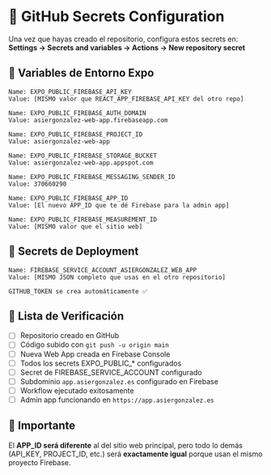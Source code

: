 # 🔐 GitHub Secrets Configuration

Una vez que hayas creado el repositorio, configura estos secrets en:
**Settings → Secrets and variables → Actions → New repository secret**

## 📱 Variables de Entorno Expo

```
Name: EXPO_PUBLIC_FIREBASE_API_KEY
Value: [MISMO valor que REACT_APP_FIREBASE_API_KEY del otro repo]

Name: EXPO_PUBLIC_FIREBASE_AUTH_DOMAIN  
Value: asiergonzalez-web-app.firebaseapp.com

Name: EXPO_PUBLIC_FIREBASE_PROJECT_ID
Value: asiergonzalez-web-app

Name: EXPO_PUBLIC_FIREBASE_STORAGE_BUCKET
Value: asiergonzalez-web-app.appspot.com

Name: EXPO_PUBLIC_FIREBASE_MESSAGING_SENDER_ID
Value: 370660290

Name: EXPO_PUBLIC_FIREBASE_APP_ID
Value: [El nuevo APP_ID que te dé Firebase para la admin app]

Name: EXPO_PUBLIC_FIREBASE_MEASUREMENT_ID
Value: [MISMO valor que el sitio web]
```

## 🔧 Secrets de Deployment

```
Name: FIREBASE_SERVICE_ACCOUNT_ASIERGONZALEZ_WEB_APP
Value: [MISMO JSON completo que usas en el otro repositorio]

GITHUB_TOKEN se crea automáticamente ✅
```

## 🎯 Lista de Verificación

- [ ] Repositorio creado en GitHub
- [ ] Código subido con `git push -u origin main`  
- [ ] Nueva Web App creada en Firebase Console
- [ ] Todos los secrets EXPO_PUBLIC_* configurados
- [ ] Secret de FIREBASE_SERVICE_ACCOUNT configurado
- [ ] Subdominio `app.asiergonzalez.es` configurado en Firebase
- [ ] Workflow ejecutado exitosamente
- [ ] Admin app funcionando en `https://app.asiergonzalez.es`

## 🚨 Importante

El **APP_ID será diferente** al del sitio web principal, pero todo lo demás (API_KEY, PROJECT_ID, etc.) será **exactamente igual** porque usan el mismo proyecto Firebase.
